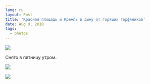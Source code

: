 ```yaml
---
lang: ru
layout: Post
title: 'Красная площадь и Кремль в дыму от горящих торфяников'
date: Aug 9, 2010
tags:
  - photos
---
```


![](photo://2010-08-06_5D_9045_Artem_Sapegin)

Снято в пятницу утром.

<!--more-->

![](photo://2010-08-06_5D_9035_Artem_Sapegin)

![](photo://2010-08-06_5D_9000_Artem_Sapegin)
